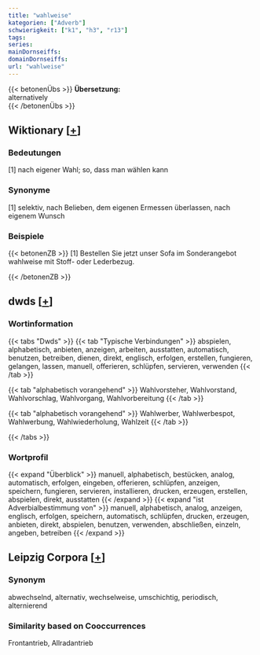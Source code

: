 ```yaml
---
title: "wahlweise"
kategorien: ["Adverb"]
schwierigkeit: ["k1", "h3", "r13"]
tags:
series:
mainDornseiffs:
domainDornseiffs:
url: "wahlweise"
---
```


{{< betonenÜbs >}}
**Übersetzung:**  
alternatively  
{{< /betonenÜbs >}}

## Wiktionary [[+](https://de.wiktionary.org/wiki/wahlweise)]

### Bedeutungen
[1] nach eigener Wahl; so, dass man wählen kann  

### Synonyme
[1] selektiv, nach Belieben, dem eigenen Ermessen überlassen, nach eigenem Wunsch  

### Beispiele
{{< betonenZB >}}
[1] Bestellen Sie jetzt unser Sofa im Sonderangebot wahlweise mit Stoff- oder Lederbezug.  

{{< /betonenZB >}}


## dwds [[+](https://www.dwds.de/wb/wahlweise)]

### Wortinformation
{{< tabs "Dwds" >}}
{{< tab "Typische Verbindungen" >}}
abspielen, alphabetisch, anbieten, anzeigen, arbeiten, ausstatten, automatisch, benutzen, betreiben, dienen, direkt, englisch, erfolgen, erstellen, fungieren, gelangen, lassen, manuell, offerieren, schlüpfen, servieren, verwenden
{{< /tab >}}

{{< tab "alphabetisch vorangehend" >}}
Wahlvorsteher, Wahlvorstand, Wahlvorschlag, Wahlvorgang, Wahlvorbereitung
{{< /tab >}}

{{< tab "alphabetisch vorangehend" >}}
Wahlwerber, Wahlwerbespot, Wahlwerbung, Wahlwiederholung, Wahlzeit
{{< /tab >}}

{{< /tabs >}}

### Wortprofil
{{< expand "Überblick" >}} manuell, alphabetisch, bestücken, analog, automatisch, erfolgen, eingeben, offerieren, schlüpfen, anzeigen, speichern, fungieren, servieren, installieren, drucken, erzeugen, erstellen, abspielen, direkt, ausstatten {{< /expand >}}
{{< expand "ist Adverbialbestimmung von" >}} manuell, alphabetisch, analog, anzeigen, englisch, erfolgen, speichern, automatisch, schlüpfen, drucken, erzeugen, anbieten, direkt, abspielen, benutzen, verwenden, abschließen, einzeln, angeben, betreiben {{< /expand >}}

## Leipzig Corpora [[+](https://corpora.uni-leipzig.de/en/res?word=wahlweise&corpusId=deu_newscrawl-public_2018)]


### Synonym
abwechselnd, alternativ, wechselweise, umschichtig, periodisch, alternierend


### Similarity based on Cooccurrences
Frontantrieb, Allradantrieb

